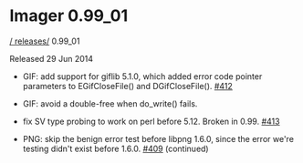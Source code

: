 # Imager 0.99_01

[ / ](..) [releases/](./) 0.99_01

Released 29 Jun 2014

- GIF: add support for giflib 5.1.0, which added error code pointer parameters to EGifCloseFile() and DGifCloseFile(). [#412](https://github.com/tonycoz/imager/issues/412)

- GIF: avoid a double-free when do_write() fails.

- fix SV type probing to work on perl before 5.12. Broken in 0.99. [#413](https://github.com/tonycoz/imager/issues/413)

- PNG: skip the benign error test before libpng 1.6.0, since the error we're testing didn't exist before 1.6.0. [#409](https://github.com/tonycoz/imager/issues/409) (continued)